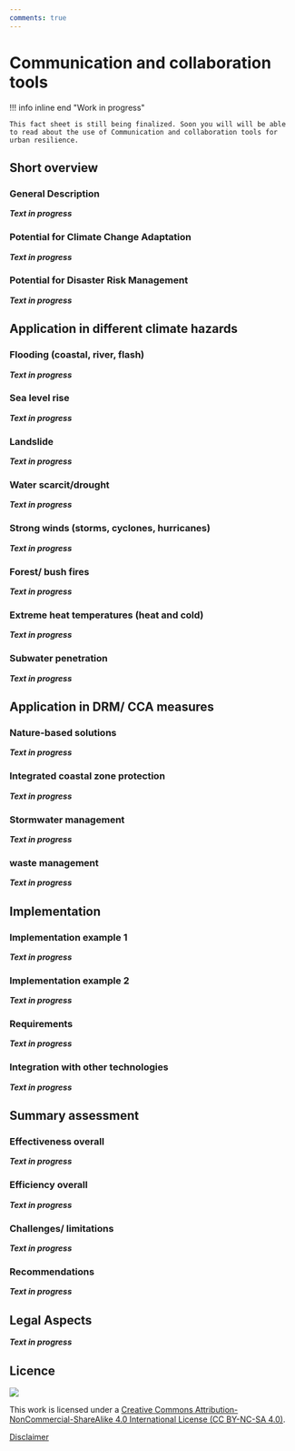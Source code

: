 ```yaml
---
comments: true
---
```


# Communication and collaboration tools

!!! info inline end "Work in progress"

    This fact sheet is still being finalized. Soon you will will be able to read about the use of Communication and collaboration tools for urban resilience. 


## Short overview

### General Description

***Text in progress***

### Potential for Climate Change Adaptation

***Text in progress***

### Potential for Disaster Risk Management

***Text in progress***

## Application in different climate hazards

### Flooding (coastal, river, flash)

***Text in progress***

### Sea level rise

***Text in progress***

### Landslide

***Text in progress***

### Water scarcit/drought

***Text in progress***

### Strong winds (storms, cyclones, hurricanes)

***Text in progress***

### Forest/ bush fires

***Text in progress***

### Extreme heat temperatures (heat and cold)

***Text in progress***

### Subwater penetration

***Text in progress***

## Application in DRM/ CCA measures

### Nature-based solutions 

***Text in progress***

### Integrated coastal zone protection

***Text in progress***

### Stormwater management

***Text in progress***

### waste management

***Text in progress***

## Implementation

### Implementation example 1

***Text in progress***

### Implementation example 2

***Text in progress***

### Requirements

***Text in progress***

### Integration with other technologies

***Text in progress***

## Summary assessment

### Effectiveness overall

***Text in progress***

### Efficiency overall

***Text in progress***

### Challenges/ limitations

***Text in progress***

### Recommendations

***Text in progress***

## Legal Aspects

***Text in progress***
 
## Licence

![](https://i.creativecommons.org/l/by-nc-sa/4.0/88x31.png)

This work is licensed under a [Creative Commons Attribution-NonCommercial-ShareAlike 4.0 International License (CC BY-NC-SA 4.0)](https://creativecommons.org/licenses/by-nc-sa/4.0/).

[Disclaimer](../../disclaimer.md)
